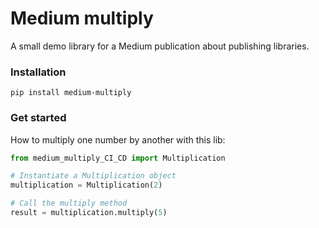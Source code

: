 # Medium multiply
A small demo library for a Medium publication about publishing libraries.

### Installation
```
pip install medium-multiply
```

### Get started
How to multiply one number by another with this lib:

```Python
from medium_multiply_CI_CD import Multiplication

# Instantiate a Multiplication object
multiplication = Multiplication(2)

# Call the multiply method
result = multiplication.multiply(5)
```